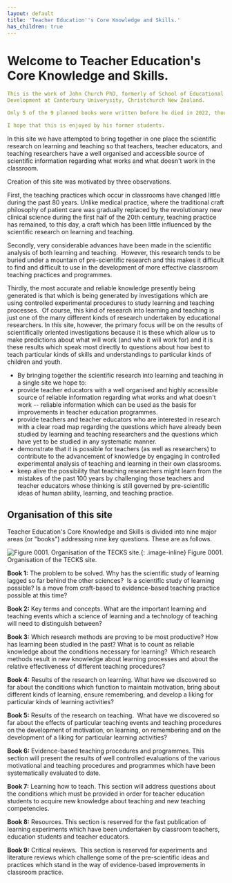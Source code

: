 ```yaml
---
layout: default
title: 'Teacher Education''s Core Knowledge and Skills.'
has_children: true
---
```


# Welcome to Teacher Education's Core Knowledge and Skills.

```yaml
This is the work of John Church PhD, formerly of School of Educational Studies and Human
Development at Canterbury Univerysity, Christchurch New Zealand.

Only 5 of the 9 planned books were written before he died in 2022, though due to his health most work was completed before 2015.

I hope that this is enjoyed by his former students.
```

In this site we have attempted to bring together in one place the
scientific research on learning and teaching so that teachers, teacher
educators, and teaching researchers have a well organised and accessible
source of scientific information regarding what works and what doesn't
work in the classroom.

Creation of this site was motivated by three observations.

First, the teaching practices which occur in classrooms have changed
little during the past 80 years. Unlike medical practice, where the
traditional craft philosophy of patient care was gradually replaced by
the revolutionary new clinical science during the first half of the 20th
century, teaching practice has remained, to this day, a craft which has
been little influenced by the scientific research on learning and
teaching.

Secondly, very considerable advances have been made in the scientific
analysis of both learning and teaching.  However, this research tends to
be buried under a mountain of pre-scientific research and this makes it
difficult to find and difficult to use in the development of more
effective classroom teaching practices and programmes.

Thirdly, the most accurate and reliable knowledge presently being
generated is that which is being generated by investigations which are
using controlled experimental procedures to study learning and teaching
processes.  Of course, this kind of research into learning and teaching
is just one of the many different kinds of research undertaken by
educational researchers. In this site, however, the primary focus will
be on the results of scientifically oriented investigations because it
is these which allow us to make predictions about what will work (and
who it will work for) and it is these results which speak most directly
to questions about how best to teach particular kinds of skills and
understandings to particular kinds of children and youth.

-   By bringing together the scientific research into learning and
    teaching in a single site we hope to:
-   provide teacher educators with a well organised and highly
    accessible source of reliable information regarding what works
    and what doesn't work -- reliable information which can be used
    as the basis for improvements in teacher education programmes.
-   provide teachers and teacher educators who are interested in
    research with a clear road map regarding the questions which
    have already been studied by learning and teaching researchers
    and the questions which have yet to be studied in any systematic
    manner.
-   demonstrate that it is possible for teachers (as well as
    researchers) to contribute to the advancement of knowledge by
    engaging in controlled experimental analysis of teaching and
    learning in their own classrooms.
-   keep alive the possibility that teaching researchers might learn
    from the mistakes of the past 100 years by challenging those
    teachers and teacher educators whose thinking is still governed
    by pre-scientific ideas of human ability, learning, and teaching
    practice.

## Organisation of this site

Teacher Education's Core Knowledge and Skills is divided into nine major
areas (or "books") addressing nine key questions. These are as follows.

![ Figure 0001. Organisation of the TECKS
site.](../../../assets/images/tecks-fig-0001 "TECKS Fig 0001"){: .image-inline}
Figure 0001. Organisation of the TECKS site.

**Book 1:** The problem to be solved. Why has the scientific study of
learning lagged so far behind the other sciences?  Is a scientific study
of learning possible? Is a move from craft-based to evidence-based
teaching practice possible at this time?

**Book 2:** Key terms and concepts. What are the important learning and
teaching events which a science of learning and a technology of teaching
will need to distinguish between?

**Book 3:** Which research methods are proving to be most productive?
How has learning been studied in the past? What is to count as reliable
knowledge about the conditions necessary for learning?  Which research
methods result in new knowledge about learning processes and about the
relative effectiveness of different teaching procedures?

**Book 4:** Results of the research on learning. What have we discovered
so far about the conditions which function to maintain motivation, bring
about different kinds of learning, ensure remembering, and develop a
liking for particular kinds of learning activities?

**Book 5:** Results of the research on teaching.  What have we
discovered so far about the effects of particular teaching events and
teaching procedures on the development of motivation, on learning, on
remembering and on the development of a liking for particular learning
activities?

**Book 6:** Evidence-based teaching procedures and programmes. This
section will present the results of well controlled evaluations of the
various motivational and teaching procedures and programmes which have
been systematically evaluated to date.

**Book 7:** Learning how to teach. This section will address questions
about the conditions which must be provided in order for teacher
education students to acquire new knowledge about teaching and new
teaching competencies.

**Book 8:** Resources. This section is reserved for the fast publication
of learning experiments which have been undertaken by classroom
teachers, education students and teacher educators.

**Book 9:** Critical reviews.  This section is reserved for experiments
and literature reviews which challenge some of the pre-scientific ideas
and practices which stand in the way of evidence-based improvements in
classroom practice.
